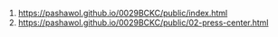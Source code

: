 <!-- https://github.com/luckyone1221/0088BCKC -->

1. <https://pashawol.github.io/0029BCKC/public/index.html>
2. <https://pashawol.github.io/0029BCKC/public/02-press-center.html>